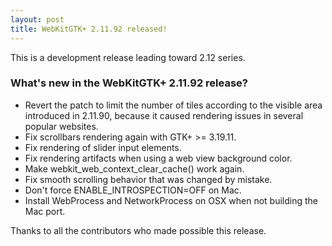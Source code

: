 ```yaml
---
layout: post
title: WebKitGTK+ 2.11.92 released!
---
```


This is a development release leading toward 2.12 series.

### What's new in the WebKitGTK+ 2.11.92 release?

 - Revert the patch to limit the number of tiles according to the visible area introduced in 2.11.90,
   because it caused rendering issues in several popular websites.
 - Fix scrollbars rendering again with GTK+ >= 3.19.11.
 - Fix rendering of slider input elements.
 - Fix rendering artifacts when using a web view background color.
 - Make webkit_web_context_clear_cache() work again.
 - Fix smooth scrolling behavior that was changed by mistake.
 - Don't force ENABLE_INTROSPECTION=OFF on Mac.
 - Install WebProcess and NetworkProcess on OSX when not building the Mac port.

Thanks to all the contributors who made possible this release.
